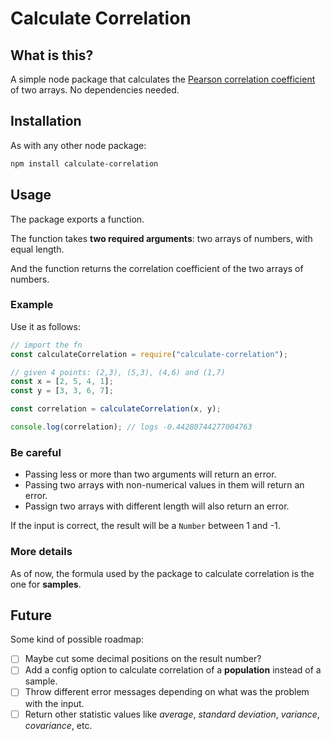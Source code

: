 # Calculate Correlation

## What is this?

A simple node package that calculates the [Pearson correlation coefficient](https://en.wikipedia.org/wiki/Pearson_correlation_coefficient) of two arrays. No dependencies needed.

## Installation

As with any other node package:

```bash
npm install calculate-correlation
```

## Usage

The package exports a function.

The function takes **two required arguments**: two arrays of numbers, with equal length.

And the function returns the correlation coefficient of the two arrays of numbers.

### Example

Use it as follows:

```js
// import the fn
const calculateCorrelation = require("calculate-correlation");

// given 4 points: (2,3), (5,3), (4,6) and (1,7)
const x = [2, 5, 4, 1];
const y = [3, 3, 6, 7];

const correlation = calculateCorrelation(x, y);

console.log(correlation); // logs -0.44280744277004763
```

### Be careful

- Passing less or more than two arguments will return an error.
- Passing two arrays with non-numerical values in them will return an error.
- Passign two arrays with different length will also return an error.

If the input is correct, the result will be a `Number` between 1 and -1.

### More details

As of now, the formula used by the package to calculate correlation is the one for **samples**.

## Future

Some kind of possible roadmap:

- [ ] Maybe cut some decimal positions on the result number?
- [ ] Add a config option to calculate correlation of a **population** instead of a sample.
- [ ] Throw different error messages depending on what was the problem with the input.
- [ ] Return other statistic values like _average_, _standard deviation_, _variance_, _covariance_, etc.
